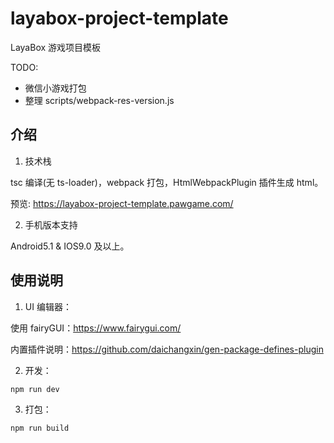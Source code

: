 # layabox-project-template

LayaBox 游戏项目模板

TODO:

-   微信小游戏打包
-   整理 scripts/webpack-res-version.js

## 介绍

1. 技术栈

tsc 编译(无 ts-loader)，webpack 打包，HtmlWebpackPlugin 插件生成 html。

预览: https://layabox-project-template.pawgame.com/

2. 手机版本支持

Android5.1 & IOS9.0 及以上。

## 使用说明

1. UI 编辑器：

使用 fairyGUI：https://www.fairygui.com/

内置插件说明：https://github.com/daichangxin/gen-package-defines-plugin

2. 开发：

```
npm run dev
```

3. 打包：

```
npm run build
```

